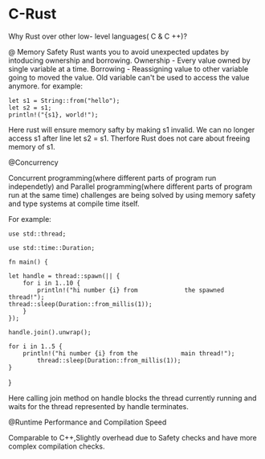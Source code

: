 # C-Rust

Why Rust over other low- level languages( C & C ++)?

@ Memory Safety 
Rust wants you to avoid unexpected updates by intoducing ownership and borrowing.
Ownership - Every value owned by single variable at a time.
Borrowing - Reassigning value to other variable going to moved the value. Old variable can't be used to access the value anymore.
for example:

    let s1 = String::from("hello");
    let s2 = s1;
    println!("{s1}, world!");

Here rust will ensure memory safty by making s1 invalid. We can no longer access s1 after line let s2 = s1. Therfore Rust does not care about freeing memory of s1.

@Concurrency

Concurrent programming(where different parts of program run independetly) and Parallel programming(where different parts of program run at the same time) challenges are being solved by using memory safety and type systems at compile time itself.

For example:


    use std::thread;

    use std::time::Duration;

    fn main() {
  
    let handle = thread::spawn(|| {
        for i in 1..10 {
            println!("hi number {i} from             the spawned thread!");
    thread::sleep(Duration::from_millis(1));
        }
    });

    handle.join().unwrap();

    for i in 1..5 {
        println!("hi number {i} from the            main thread!");
            thread::sleep(Duration::from_millis(1));
    }
  }

Here calling join method on handle blocks the thread currently running and waits for the thread represented by handle terminates.

@Runtime Performance and Compilation Speed

Comparable to C++,Slightly overhead due to Safety checks and have more complex compilation checks.





